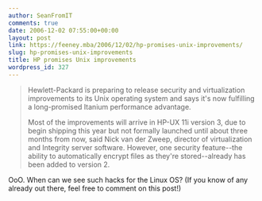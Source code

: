 ```yaml
---
author: SeanFromIT
comments: true
date: 2006-12-02 07:55:00+00:00
layout: post
link: https://feeney.mba/2006/12/02/hp-promises-unix-improvements/
slug: hp-promises-unix-improvements
title: HP promises Unix improvements
wordpress_id: 327
---
```


<blockquote>Hewlett-Packard is preparing to release security and virtualization improvements to its Unix operating system and says it's now fulfilling a long-promised Itanium performance advantage.  
  
Most of the improvements will arrive in HP-UX 11i version 3, due to begin shipping this year but not formally launched until about three months from now, said Nick van der Zweep, director of virtualization and Integrity server software. However, one security feature--the ability to automatically encrypt files as they're stored--already has been added to version 2. </blockquote>

  
  
OoO. When can we see such hacks for the Linux OS? (If you know of any already out there, feel free to comment on this post!)

